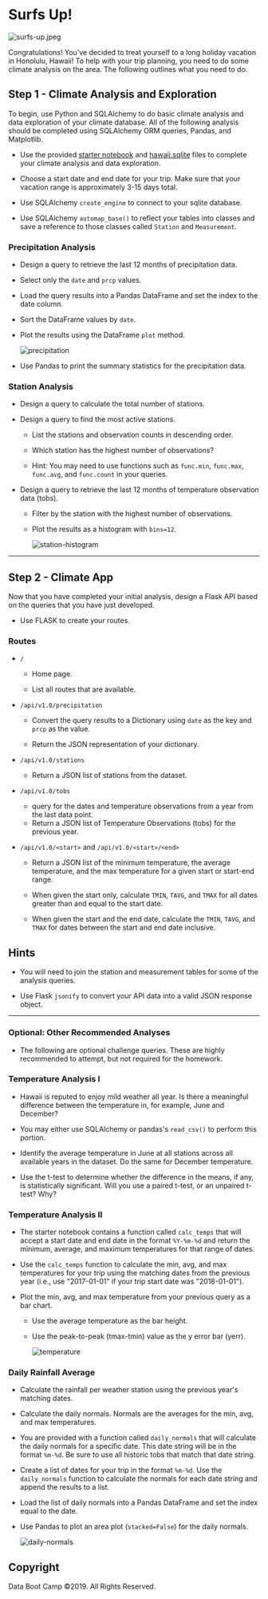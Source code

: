 # Surfs Up!

![surfs-up.jpeg](Images/surfs-up.png)

Congratulations! You've decided to treat yourself to a long holiday vacation in Honolulu, Hawaii! To help with your trip planning, you need to do some climate analysis on the area. The following outlines what you need to do.

## Step 1 - Climate Analysis and Exploration

To begin, use Python and SQLAlchemy to do basic climate analysis and data exploration of your climate database. All of the following analysis should be completed using SQLAlchemy ORM queries, Pandas, and Matplotlib.

- Use the provided [starter notebook](climate_starter.ipynb) and [hawaii.sqlite](Resources/hawaii.sqlite) files to complete your climate analysis and data exploration.

- Choose a start date and end date for your trip. Make sure that your vacation range is approximately 3-15 days total.

- Use SQLAlchemy `create_engine` to connect to your sqlite database.

- Use SQLAlchemy `automap_base()` to reflect your tables into classes and save a reference to those classes called `Station` and `Measurement`.

### Precipitation Analysis

- Design a query to retrieve the last 12 months of precipitation data.

- Select only the `date` and `prcp` values.

- Load the query results into a Pandas DataFrame and set the index to the date column.

- Sort the DataFrame values by `date`.

- Plot the results using the DataFrame `plot` method.

  ![precipitation](Images/precipitation.png)

- Use Pandas to print the summary statistics for the precipitation data.

### Station Analysis

- Design a query to calculate the total number of stations.

- Design a query to find the most active stations.

  - List the stations and observation counts in descending order.

  - Which station has the highest number of observations?

  - Hint: You may need to use functions such as `func.min`, `func.max`, `func.avg`, and `func.count` in your queries.

- Design a query to retrieve the last 12 months of temperature observation data (tobs).

  - Filter by the station with the highest number of observations.

  - Plot the results as a histogram with `bins=12`.

    ![station-histogram](Images/station-histogram.png)

---

## Step 2 - Climate App

Now that you have completed your initial analysis, design a Flask API based on the queries that you have just developed.

- Use FLASK to create your routes.

### Routes

- `/`

  - Home page.

  - List all routes that are available.

- `/api/v1.0/precipitation`

  - Convert the query results to a Dictionary using `date` as the key and `prcp` as the value.

  - Return the JSON representation of your dictionary.

- `/api/v1.0/stations`

  - Return a JSON list of stations from the dataset.

- `/api/v1.0/tobs`

  - query for the dates and temperature observations from a year from the last data point.
  - Return a JSON list of Temperature Observations (tobs) for the previous year.

- `/api/v1.0/<start>` and `/api/v1.0/<start>/<end>`

  - Return a JSON list of the minimum temperature, the average temperature, and the max temperature for a given start or start-end range.

  - When given the start only, calculate `TMIN`, `TAVG`, and `TMAX` for all dates greater than and equal to the start date.

  - When given the start and the end date, calculate the `TMIN`, `TAVG`, and `TMAX` for dates between the start and end date inclusive.

## Hints

- You will need to join the station and measurement tables for some of the analysis queries.

- Use Flask `jsonify` to convert your API data into a valid JSON response object.

---

### Optional: Other Recommended Analyses

- The following are optional challenge queries. These are highly recommended to attempt, but not required for the homework.

### Temperature Analysis I

- Hawaii is reputed to enjoy mild weather all year. Is there a meaningful difference between the temperature in, for example, June and December?

- You may either use SQLAlchemy or pandas's `read_csv()` to perform this portion.

- Identify the average temperature in June at all stations across all available years in the dataset. Do the same for December temperature.

- Use the t-test to determine whether the difference in the means, if any, is statistically significant. Will you use a paired t-test, or an unpaired t-test? Why?

### Temperature Analysis II

- The starter notebook contains a function called `calc_temps` that will accept a start date and end date in the format `%Y-%m-%d` and return the minimum, average, and maximum temperatures for that range of dates.

- Use the `calc_temps` function to calculate the min, avg, and max temperatures for your trip using the matching dates from the previous year (i.e., use "2017-01-01" if your trip start date was "2018-01-01").

- Plot the min, avg, and max temperature from your previous query as a bar chart.

  - Use the average temperature as the bar height.

  - Use the peak-to-peak (tmax-tmin) value as the y error bar (yerr).

    ![temperature](Images/temperature.png)

### Daily Rainfall Average

- Calculate the rainfall per weather station using the previous year's matching dates.

- Calculate the daily normals. Normals are the averages for the min, avg, and max temperatures.

- You are provided with a function called `daily_normals` that will calculate the daily normals for a specific date. This date string will be in the format `%m-%d`. Be sure to use all historic tobs that match that date string.

- Create a list of dates for your trip in the format `%m-%d`. Use the `daily_normals` function to calculate the normals for each date string and append the results to a list.

- Load the list of daily normals into a Pandas DataFrame and set the index equal to the date.

- Use Pandas to plot an area plot (`stacked=False`) for the daily normals.

  ![daily-normals](Images/daily-normals.png)

## Copyright

Data Boot Camp ©2019. All Rights Reserved.
